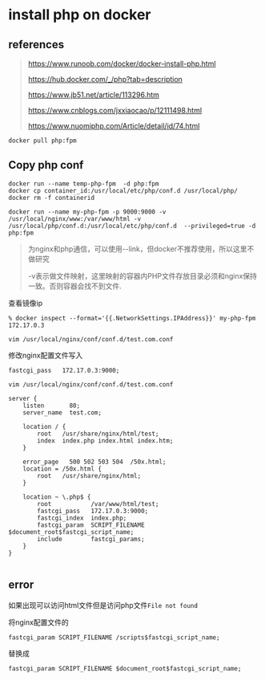 # install php on docker

## references

> https://www.runoob.com/docker/docker-install-php.html
>
> https://hub.docker.com/_/php?tab=description
>
> https://www.jb51.net/article/113296.htm
>
> https://www.cnblogs.com/jxxiaocao/p/12111498.html
>
> https://www.nuomiphp.com/Article/detail/id/74.html

```
docker pull php:fpm
```

## Copy php conf

```
docker run --name temp-php-fpm  -d php:fpm
docker cp container_id:/usr/local/etc/php/conf.d /usr/local/php/
docker rm -f containerid
```



```
docker run --name my-php-fpm -p 9000:9000 -v /usr/local/nginx/www:/var/www/html -v /usr/local/php/conf.d:/usr/local/etc/php/conf.d  --privileged=true -d php:fpm
```

> 为nginx和php通信，可以使用--link，但docker不推荐使用，所以这里不做研究
>
> -v表示做文件映射，这里映射的容器内PHP文件存放目录必须和nginx保持一致。否则容器会找不到文件.

查看镜像ip

```
% docker inspect --format='{{.NetworkSettings.IPAddress}}' my-php-fpm
172.17.0.3
```

```
vim /usr/local/nginx/conf/conf.d/test.com.conf
```

修改nginx配置文件写入

```
fastcgi_pass   172.17.0.3:9000;
```

`vim /usr/local/nginx/conf/conf.d/test.com.conf`

```
server {
    listen       80;
    server_name  test.com;
    
    location / {
        root   /usr/share/nginx/html/test;
        index  index.php index.html index.htm;
    }

    error_page   500 502 503 504  /50x.html;
    location = /50x.html {
        root   /usr/share/nginx/html;
    }
    
    location ~ \.php$ {
        root           /var/www/html/test;
        fastcgi_pass   172.17.0.3:9000;
        fastcgi_index  index.php;
        fastcgi_param  SCRIPT_FILENAME $document_root$fastcgi_script_name;
        include        fastcgi_params;
    }
}


```



## error

如果出现可以访问html文件但是访问php文件`File not found`

将nginx配置文件的

`fastcgi_param SCRIPT_FILENAME /scripts$fastcgi_script_name; `

替换成

`fastcgi_param SCRIPT_FILENAME $document_root$fastcgi_script_name;`

